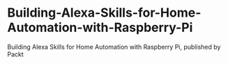 # Building-Alexa-Skills-for-Home-Automation-with-Raspberry-Pi
Building Alexa Skills for Home Automation with Raspberry Pi, published by Packt
